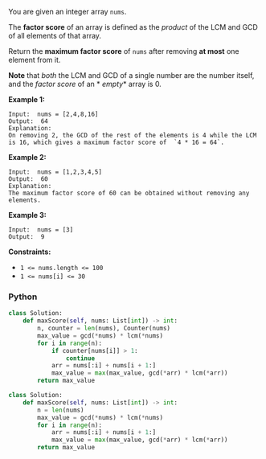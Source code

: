 You are given an integer array  `nums`.

The  **factor score**  of an array is defined as the  _product_  of the LCM and GCD of all elements of that array.

Return the  **maximum factor score**  of  `nums`  after removing  **at most**  one element from it.

**Note**  that  _both_  the LCM and GCD of a single number are the number itself, and the  _factor score_  of an  *
*empty**  array is 0.

**Example 1:**

```
Input:  nums = [2,4,8,16]
Output:  64
Explanation:
On removing 2, the GCD of the rest of the elements is 4 while the LCM is 16, which gives a maximum factor score of  `4 * 16 = 64`.
```

**Example 2:**

```
Input:  nums = [1,2,3,4,5]
Output:  60
Explanation:
The maximum factor score of 60 can be obtained without removing any elements.
```

**Example 3:**

```
Input:  nums = [3]
Output:  9
```

**Constraints:**

- `1 <= nums.length <= 100`
- `1 <= nums[i] <= 30`

### Python

```py
class Solution:
    def maxScore(self, nums: List[int]) -> int:
        n, counter = len(nums), Counter(nums)
        max_value = gcd(*nums) * lcm(*nums)
        for i in range(n):
            if counter[nums[i]] > 1:
                continue
            arr = nums[:i] + nums[i + 1:]
            max_value = max(max_value, gcd(*arr) * lcm(*arr))
        return max_value
```

```py
class Solution:
    def maxScore(self, nums: List[int]) -> int:
        n = len(nums)
        max_value = gcd(*nums) * lcm(*nums)
        for i in range(n):
            arr = nums[:i] + nums[i + 1:]
            max_value = max(max_value, gcd(*arr) * lcm(*arr))
        return max_value
```